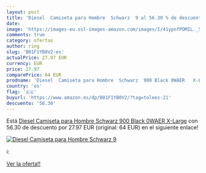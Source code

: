 ```yaml
---
layout: post
title: 'Diesel  Camiseta para Hombre  Schwarz  9 al 56.30 % de descuento'
date: 
image: 'https://images-eu.ssl-images-amazon.com/images/I/41ypnfPOMIL._SL200_.jpg'
comments: true
category: ofertas
author: ring
slug: 'B01F1YB0V2-es'
actualPrice: 27.97 EUR
currency: EUR
price: 27.97
comparePrice: 64 EUR
prodname: 'Diesel  Camiseta para Hombre  Schwarz  900 Black 0WAER   X-Large'
country: 'es'
flag: '🇪🇸'
buyurl: 'https://www.amazon.es/dp/B01F1YB0V2/?tag=tolees-21'
descuento: '56.30'
---
```


Está [Diesel  Camiseta para Hombre  Schwarz  900 Black 0WAER   X-Large](https://www.amazon.es/dp/B01F1YB0V2/?tag=tolees-21) con 56.30 de descuento por 27.97 EUR (original: 64 EUR) en el siguiente enlace!

[![Diesel  Camiseta para Hombre  Schwarz  9](https://images-eu.ssl-images-amazon.com/images/I/41ypnfPOMIL._SL200_.jpg)](https://www.amazon.es/dp/B01F1YB0V2/?tag=tolees-21)

ℹ️:


[Ver la oferta!!](https://www.amazon.es/dp/B01F1YB0V2/?tag=tolees-21)
